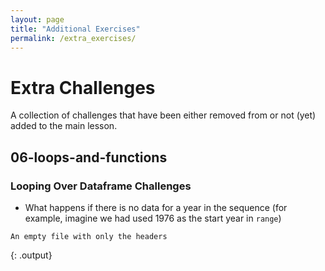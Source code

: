 ```yaml
---   
layout: page                                                                                            
title: "Additional Exercises"                                                                           
permalink: /extra_exercises/                                                                            
---                                                                                                     
```


# Extra Challenges

A collection of challenges that have been either removed from or not (yet) added to the main lesson. 

## 06-loops-and-functions

### Looping Over Dataframe Challenges

* What happens if there is no data for a year in the sequence (for example, imagine we had used 1976 as the start year in `range`)
~~~
An empty file with only the headers
~~~
{: .output}
